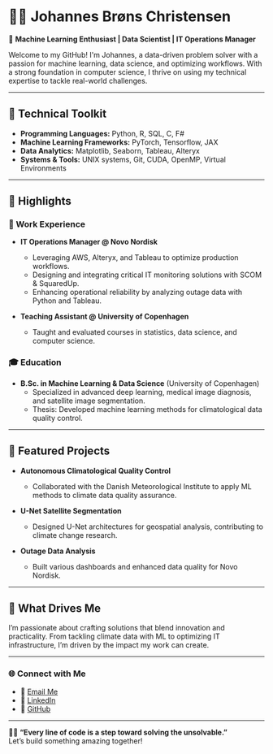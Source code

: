 <!--
**JohannesBroens/JohannesBroens** is a ✨ _special_ ✨ repository because its `README.md` (this file) appears on your GitHub profile.

Here are some ideas to get you started:

- 🔭 I’m currently working on ...
- 🌱 I’m currently learning ...
- 👯 I’m looking to collaborate on ...
- 🤔 I’m looking for help with ...
- 💬 Ask me about ...
- 📫 How to reach me: ...
- 😄 Pronouns: ...
- ⚡ Fun fact: ...
-->
# 👨‍💻 Johannes Brøns Christensen

🎯 **Machine Learning Enthusiast | Data Scientist | IT Operations Manager**

Welcome to my GitHub! I'm Johannes, a data-driven problem solver with a passion for machine learning, data science, and optimizing workflows. With a strong foundation in computer science, I thrive on using my technical expertise to tackle real-world challenges.

---

## 🧰 Technical Toolkit
- **Programming Languages:** Python, R, SQL, C, F#
- **Machine Learning Frameworks:** PyTorch, Tensorflow, JAX
- **Data Analytics:** Matplotlib, Seaborn, Tableau, Alteryx
- **Systems & Tools:** UNIX systems, Git, CUDA, OpenMP, Virtual Environments

---

## 🚀 Highlights

### 💼 Work Experience
- **IT Operations Manager @ Novo Nordisk**  
  - Leveraging AWS, Alteryx, and Tableau to optimize production workflows.
  - Designing and integrating critical IT monitoring solutions with SCOM & SquaredUp.
  - Enhancing operational reliability by analyzing outage data with Python and Tableau.

- **Teaching Assistant @ University of Copenhagen**  
  - Taught and evaluated courses in statistics, data science, and computer science.

### 🎓 Education
- **B.Sc. in Machine Learning & Data Science** (University of Copenhagen)  
  - Specialized in advanced deep learning, medical image diagnosis, and satellite image segmentation.
  - Thesis: Developed machine learning methods for climatological data quality control.

---

## 🌟 Featured Projects
- **Autonomous Climatological Quality Control**  
  - Collaborated with the Danish Meteorological Institute to apply ML methods to climate data quality assurance.

- **U-Net Satellite Segmentation**  
  - Designed U-Net architectures for geospatial analysis, contributing to climate change research.

- **Outage Data Analysis**  
  - Built various dashboards and enhanced data quality for Novo Nordisk.

---

## 🎯 What Drives Me
I’m passionate about crafting solutions that blend innovation and practicality. From tackling climate data with ML to optimizing IT infrastructure, I’m driven by the impact my work can create.

---

### 🌐 Connect with Me
- 📧 [Email Me](mailto:j.brons.christensen@gmail.com)
- 💼 [LinkedIn](https://linkedin.com/in/johannes-broens-christensen/)
- 🔗 [GitHub](https://github.com/JohannesBroens/)

---

🧑‍💻 **“Every line of code is a step toward solving the unsolvable.”**  
Let’s build something amazing together!
